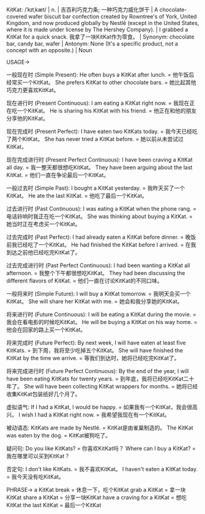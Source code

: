 KitKat: /ˈkɪtˌkæt/ | n. | 吉百利巧克力条; 一种巧克力威化饼干 | A chocolate-covered wafer biscuit bar confection created by Rowntree's of York, United Kingdom, and now produced globally by Nestlé (except in the United States, where it is made under license by The Hershey Company). |  I grabbed a KitKat for a quick snack. 我拿了一块KitKat作为零食。 | Synonym: chocolate bar, candy bar, wafer | Antonym: None (It's a specific product, not a concept with an opposite.) | Noun

USAGE->

一般现在时 (Simple Present):
He often buys a KitKat after lunch. = 他午饭后经常买一个KitKat。
She prefers KitKat to other chocolate bars. = 她比起其他巧克力更喜欢KitKat。

现在进行时 (Present Continuous):
I am eating a KitKat right now. = 我现在正在吃一个KitKat。
He is sharing his KitKat with his friend. = 他正在和他的朋友分享他的KitKat。

现在完成时 (Present Perfect):
I have eaten two KitKats today. = 我今天已经吃了两个KitKat。
She has never tried a KitKat before. = 她以前从未尝试过KitKat。

现在完成进行时 (Present Perfect Continuous):
I have been craving a KitKat all day. = 我一整天都很想吃KitKat。
They have been arguing about the last KitKat. = 他们一直在争论最后一个KitKat。


一般过去时 (Simple Past):
I bought a KitKat yesterday. = 我昨天买了一个KitKat。
He ate the last KitKat. = 他吃了最后一个KitKat。

过去进行时 (Past Continuous):
I was eating a KitKat when the phone rang. = 电话铃响时我正在吃一个KitKat。
She was thinking about buying a KitKat. = 她当时正在考虑买一个KitKat。

过去完成时 (Past Perfect):
I had already eaten a KitKat before dinner. = 晚饭前我已经吃了一个KitKat。
He had finished the KitKat before I arrived. = 在我到达之前他已经吃完KitKat了。

过去完成进行时 (Past Perfect Continuous):
I had been wanting a KitKat all afternoon. = 我整个下午都很想吃KitKat。
They had been discussing the different flavors of KitKat. = 他们一直在讨论KitKat的不同口味。

一般将来时 (Simple Future):
I will buy a KitKat tomorrow. = 我明天会买一个KitKat。
She will share her KitKat with me. = 她会和我分享她的KitKat。

将来进行时 (Future Continuous):
I will be eating a KitKat during the movie. = 我会在看电影的时候吃KitKat。
He will be buying a KitKat on his way home. = 他会在回家的路上买一个KitKat。

将来完成时 (Future Perfect):
By next week, I will have eaten at least five KitKats. = 到下周，我将至少吃掉五个KitKat。
She will have finished the KitKat by the time we arrive. = 等我们到达时，她将已经吃完KitKat了。


将来完成进行时 (Future Perfect Continuous):
By the end of the year, I will have been eating KitKats for twenty years. = 到年底，我将已经吃KitKat二十年了。
She will have been collecting KitKat wrappers for months. = 她将已经收集KitKat包装纸好几个月了。

虚拟语气:
If I had a KitKat, I would be happy. = 如果我有一个KitKat，我会很高兴。
I wish I had a KitKat right now. = 我希望我现在有一个KitKat。

被动语态:
KitKats are made by Nestlé. = KitKat是由雀巢制造的。
The KitKat was eaten by the dog. = KitKat被狗吃了。

疑问句:
Do you like KitKats? = 你喜欢KitKat吗？
Where can I buy a KitKat? = 我在哪里可以买到KitKat？

否定句:
I don't like KitKats. = 我不喜欢KitKat。
I haven't eaten a KitKat today. = 我今天没有吃KitKat。


PHRASE->
a KitKat break = 休息一下，吃个KitKat
grab a KitKat = 拿一块KitKat
share a KitKat = 分享一块KitKat
have a craving for a KitKat = 想吃KitKat
the last KitKat = 最后一个KitKat
